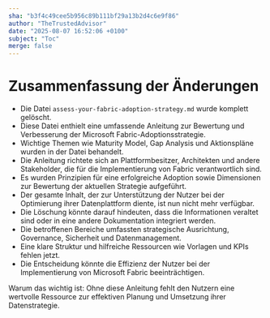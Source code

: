 ```yaml
---
sha: "b3f4c49cee5b956c89b111bf29a13b2d4c6e9f86"
author: "TheTrustedAdvisor"
date: "2025-08-07 16:52:06 +0100"
subject: "Toc"
merge: false
---
```


# Zusammenfassung der Änderungen

- Die Datei `assess-your-fabric-adoption-strategy.md` wurde komplett gelöscht.
- Diese Datei enthielt eine umfassende Anleitung zur Bewertung und Verbesserung der Microsoft Fabric-Adoptionsstrategie.
- Wichtige Themen wie Maturity Model, Gap Analysis und Aktionspläne wurden in der Datei behandelt.
- Die Anleitung richtete sich an Plattformbesitzer, Architekten und andere Stakeholder, die für die Implementierung von Fabric verantwortlich sind.
- Es wurden Prinzipien für eine erfolgreiche Adoption sowie Dimensionen zur Bewertung der aktuellen Strategie aufgeführt.
- Der gesamte Inhalt, der zur Unterstützung der Nutzer bei der Optimierung ihrer Datenplattform diente, ist nun nicht mehr verfügbar.
- Die Löschung könnte darauf hindeuten, dass die Informationen veraltet sind oder in eine andere Dokumentation integriert werden.
- Die betroffenen Bereiche umfassten strategische Ausrichtung, Governance, Sicherheit und Datenmanagement.
- Eine klare Struktur und hilfreiche Ressourcen wie Vorlagen und KPIs fehlen jetzt.
- Die Entscheidung könnte die Effizienz der Nutzer bei der Implementierung von Microsoft Fabric beeinträchtigen.

Warum das wichtig ist: Ohne diese Anleitung fehlt den Nutzern eine wertvolle Ressource zur effektiven Planung und Umsetzung ihrer Datenstrategie.

